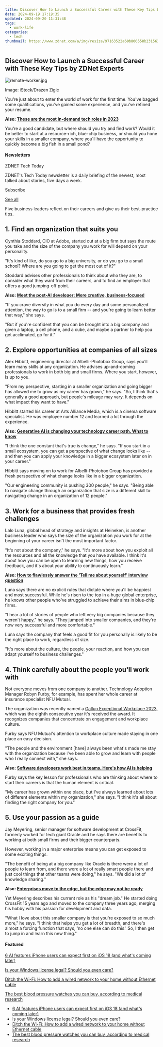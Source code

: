 ```yaml
---
title: Discover How to Launch a Successful Career with These Key Tips by ZDNet Experts
date: 2024-09-19 17:19:35
updated: 2024-09-20 11:31:48
tags:
  - work-life
categories:
  - tech
thumbnail: https://www.zdnet.com/a/img/resize/97163522a60b800558b231563dad70935fa5bc35/2021/02/18/be8ae8d5-b49f-4de4-aeaf-4b0b6e7791a6/remote-worker.jpg?width=278&height=156&fit=crop&auto=webp
---
```


## Discover How to Launch a Successful Career with These Key Tips by ZDNet Experts

![remote-worker.jpg](https://www.zdnet.com/a/img/resize/084990b9a209f60c849171245df5f146fc2ff699/2021/02/18/be8ae8d5-b49f-4de4-aeaf-4b0b6e7791a6/remote-worker.jpg?auto=webp&width=1280)

Image: iStock/Drazen Zigic

You're just about to enter the world of work for the first time. You've bagged some qualifications, you've gained some experience, and you've refined your resume.

**Also:** [**These are the most in-demand tech roles in 2023**](https://www.zdnet.com/article/these-are-the-most-in-demand-tech-roles-in-2023/)

You're a good candidate, but where should you try and find work? Would it be better to start at a resource-rich, blue-chip business, or should you hone your skills in a smaller company, where you'll have the opportunity to quickly become a big fish in a small pond?

#### Newsletters

ZDNET Tech Today

ZDNET's Tech Today newsletter is a daily briefing of the newest, most talked about stories, five days a week.

 Subscribe

[See all](https://www.zdnet.com/newsletters/)

Five business leaders reflect on their careers and give us their best-practice tips.

## 1\. Find an organization that suits you

Cynthia Stoddard, CIO at Adobe, started out at a big firm but says the route you take and the size of the company you work for will depend on your personality.

"It's kind of like, do you go to a big university, or do you go to a small school? Where are you going to get the most out of it?" 

Stoddard advises other professionals to think about who they are, to consider what they want from their careers, and to find an employer that offers a good jumping-off point.

**Also:** [**Meet the post-AI developer: More creative, business-focused**](https://www.zdnet.com/article/meet-the-post-ai-developer-more-creative-more-business-focused/)

"If you crave diversity in what you do every day and some personalized attention, the way to go is to a small firm -- and you're going to learn better that way," she says.

"But if you're confident that you can be brought into a big company and given a laptop, a cell phone, and a cube, and maybe a partner to help you get acclimated, go for it."

## 2\. Explore opportunities at companies of all sizes

Alex Hibbitt, engineering director at Albelli-Photobox Group, says you'll learn many skills at any organization. He advises up-and-coming professionals to work in both big and small firms. Where you start, however, is up to you.

"From my perspective, starting in a smaller organization and going bigger has allowed me to grow as my career has grown," he says. "So, I think that's generally a good approach, but people's mileage may vary. It depends on what impact they want to have."

Hibbitt started his career at Arts Alliance Media, which is a cinema software specialist. He was employee number 12 and learned a lot through the experience.

**Also:** [**Generative AI is changing your technology career path. What to know**](https://www.zdnet.com/article/generative-ai-is-changing-your-technology-career-path-heres-what-you-need-to-know/)

"I think the one constant that's true is change," he says. "If you start in a small ecosystem, you can get a perspective of what change looks like -- and then you can apply your knowledge in a bigger ecosystem later on in your career."

Hibbitt says moving on to work for Albelli-Photobox Group has provided a fresh perspective of what change looks like in a bigger organization. 

"Our engineering community is pushing 300 people," he says. "Being able to navigate change through an organization that size is a different skill to navigating change in an organization of 12 people." 

## 3\. Work for a business that provides fresh challenges

Lalo Luna, global head of strategy and insights at Heineken, is another business leader who says the size of the organization you work for at the beginning of your career isn't the most important factor.

"It's not about the company," he says. "It's more about how you exploit all the resources and all the knowledge that you have available. I think it's about how you can be open to learning new things, how you receive feedback, and it's about your ability to continuously learn." 

**Also:** [**How to flawlessly answer the 'Tell me about yourself' interview question**](https://www.zdnet.com/education/professional-development/tell-me-about-yourself-interview-question/)

Luna says there are no explicit rules that dictate where you'll be happiest and most successful. While he's risen to the top in a huge global enterprise, he knows other people who've struggled to achieve their aims in blue-chip firms.

"I hear a lot of stories of people who left very big companies because they weren't happy," he says. "They jumped into smaller companies, and they're now very successful and more comfortable." 

Luna says the company that feels a good fit for you personally is likely to be the right place to work, regardless of size. 

"It's more about the culture, the people, your reaction, and how you can adapt yourself to business challenges."

## 4\. Think carefully about the people you'll work with

Not everyone moves from one company to another. Technology Adoption Manager Robyn Furby, for example, has spent her whole career at insurance specialist NFU Mutual. 

The organization was recently named a [Gallup Exceptional Workplace 2023](https://www.nfumutual.co.uk/about-us/careers/), which was the eighth consecutive year it's received the award. It recognizes companies that concentrate on engagement and workplace culture.

Furby says NFU Mutual's attention to workplace culture made staying in one place an easy decision.

"The people and the environment \[have\] always been what's made me stay with the organization because I've been able to grow and learn with people who I really connect with," she says. 

**Also:** [**Software developers work best in teams. Here's how AI is helping**](https://www.zdnet.com/article/software-developers-work-best-in-teams-heres-how-ai-is-helping/)

Furby says the key lesson for professionals who are thinking about where to start their careers is that the human element is critical.

"My career has grown within one place, but I've always learned about lots of different elements within my organization," she says. "I think it's all about finding the right company for you." 

## 5\. Use your passion as a guide

Jay Meyering, senior manager for software development at CrossFit, formerly worked for tech giant Oracle and he says there are benefits to working at both small firms and their bigger counterparts.

However, working in a major enterprise means you can get exposed to some exciting things.

"The benefit of being at a big company like Oracle is there were a lot of people to learn from, and there were a lot of really smart people there and just cool things that other teams were doing," he says. "We did a lot of knowledge sharing."

**Also:** [**Enterprises move to the edge, but the edge may not be ready**](https://www.zdnet.com/article/enterprises-move-to-the-edge-but-the-edge-may-not-be-ready/)

Yet Meyering describes his current role as his "dream job." He started doing CrossFit 15 years ago and moved to the company three years ago, merging his hobby with his passion for development and data. 

"What I love about this smaller company is that you're exposed to so much more," he says. "I think that helps you get a lot of breadth, and there's almost a forcing function that says, 'no one else can do this.' So, I then get to jump in and learn this new thing." 

#### Featured

[6 AI features iPhone users can expect first on iOS 18 (and what's coming later)](https://www.zdnet.com/article/6-ai-features-iphone-users-can-expect-first-on-ios-18-and-whats-coming-later/ "6 AI features iPhone users can expect first on iOS 18 (and what's coming later)")

[Is your Windows license legal? Should you even care?](https://www.zdnet.com/article/is-your-windows-license-legal-should-you-even-care/ "Is your Windows license legal? Should you even care?")

[Ditch the Wi-Fi: How to add a wired network to your home without Ethernet cable](https://www.zdnet.com/article/ditch-the-wi-fi-how-to-add-a-wired-network-to-your-home-without-ethernet-cable/ "Ditch the Wi-Fi: How to add a wired network to your home without Ethernet cable")

[The best blood pressure watches you can buy, according to medical research](https://www.zdnet.com/article/best-blood-pressure-watch/ "The best blood pressure watches you can buy, according to medical research")

* [6 AI features iPhone users can expect first on iOS 18 (and what's coming later)](https://www.zdnet.com/article/6-ai-features-iphone-users-can-expect-first-on-ios-18-and-whats-coming-later/ "6 AI features iPhone users can expect first on iOS 18 (and what's coming later)")
* [Is your Windows license legal? Should you even care?](https://www.zdnet.com/article/is-your-windows-license-legal-should-you-even-care/ "Is your Windows license legal? Should you even care?")
* [Ditch the Wi-Fi: How to add a wired network to your home without Ethernet cable](https://www.zdnet.com/article/ditch-the-wi-fi-how-to-add-a-wired-network-to-your-home-without-ethernet-cable/ "Ditch the Wi-Fi: How to add a wired network to your home without Ethernet cable")
* [The best blood pressure watches you can buy, according to medical research](https://www.zdnet.com/article/best-blood-pressure-watch/ "The best blood pressure watches you can buy, according to medical research")

<ins class="adsbygoogle"
     style="display:block"
     data-ad-format="autorelaxed"
     data-ad-client="ca-pub-7571918770474297"
     data-ad-slot="1223367746"></ins>



<ins class="adsbygoogle"
     style="display:block"
     data-ad-client="ca-pub-7571918770474297"
     data-ad-slot="8358498916"
     data-ad-format="auto"
     data-full-width-responsive="true"></ins>
